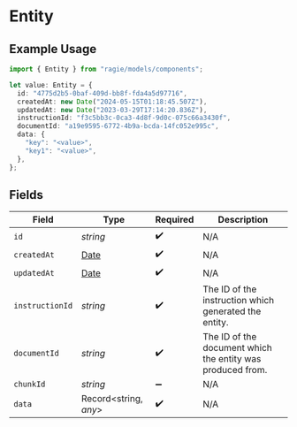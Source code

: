 # Entity

## Example Usage

```typescript
import { Entity } from "ragie/models/components";

let value: Entity = {
  id: "4775d2b5-0baf-409d-bb8f-fda4a5d97716",
  createdAt: new Date("2024-05-15T01:18:45.507Z"),
  updatedAt: new Date("2023-03-29T17:14:20.836Z"),
  instructionId: "f3c5bb3c-0ca3-4d8f-9d0c-075c66a3430f",
  documentId: "a19e9595-6772-4b9a-bcda-14fc052e995c",
  data: {
    "key": "<value>",
    "key1": "<value>",
  },
};
```

## Fields

| Field                                                                                         | Type                                                                                          | Required                                                                                      | Description                                                                                   |
| --------------------------------------------------------------------------------------------- | --------------------------------------------------------------------------------------------- | --------------------------------------------------------------------------------------------- | --------------------------------------------------------------------------------------------- |
| `id`                                                                                          | *string*                                                                                      | :heavy_check_mark:                                                                            | N/A                                                                                           |
| `createdAt`                                                                                   | [Date](https://developer.mozilla.org/en-US/docs/Web/JavaScript/Reference/Global_Objects/Date) | :heavy_check_mark:                                                                            | N/A                                                                                           |
| `updatedAt`                                                                                   | [Date](https://developer.mozilla.org/en-US/docs/Web/JavaScript/Reference/Global_Objects/Date) | :heavy_check_mark:                                                                            | N/A                                                                                           |
| `instructionId`                                                                               | *string*                                                                                      | :heavy_check_mark:                                                                            | The ID of the instruction which generated the entity.                                         |
| `documentId`                                                                                  | *string*                                                                                      | :heavy_check_mark:                                                                            | The ID of the document which the entity was produced from.                                    |
| `chunkId`                                                                                     | *string*                                                                                      | :heavy_minus_sign:                                                                            | N/A                                                                                           |
| `data`                                                                                        | Record<string, *any*>                                                                         | :heavy_check_mark:                                                                            | N/A                                                                                           |